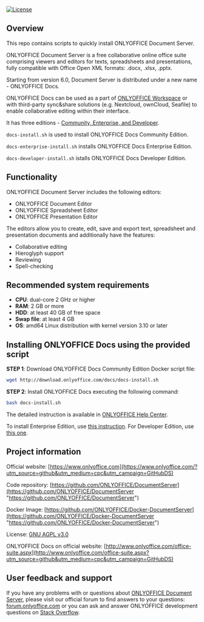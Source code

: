 [![License](https://img.shields.io/badge/License-GNU%20AGPL%20V3-green.svg?style=flat)](https://www.gnu.org/licenses/agpl-3.0.en.html) 

## Overview

This repo contains scripts to quickly install ONLYOFFICE Document Server.

ONLYOFFICE Document Server is a free collaborative online office suite comprising viewers and editors for texts, spreadsheets and presentations, fully compatible with Office Open XML formats: .docx, .xlsx, .pptx.

Starting from version 6.0, Document Server is distributed under a new name - ONLYOFFICE Docs. 

ONLYOFFICE Docs can be used as a part of [ONLYOFFICE Workspace](#onlyoffice-workspace) or with third-party sync&share solutions (e.g. Nextcloud, ownCloud, Seafile) to enable collaborative editing within their interface.

It has three editions - [Community, Enterprise, and Developer](#onlyoffice-docs-editions).

`docs-install.sh` is used to install ONLYOFFICE Docs Community Edition.

`docs-enterprise-install.sh` installs ONLYOFFICE Docs Enterprise Edition.

`docs-developer-install.sh` istalls ONLYOFFICE Docs Developer Edition. 

## Functionality

ONLYOFFICE Document Server includes the following editors:

* ONLYOFFICE Document Editor
* ONLYOFFICE Spreadsheet Editor
* ONLYOFFICE Presentation Editor

The editors allow you to create, edit, save and export text, spreadsheet and presentation documents and additionally have the features:

* Collaborative editing
* Hieroglyph support
* Reviewing
* Spell-checking

## Recommended system requirements

* **CPU**: dual-core 2 GHz or higher
* **RAM**: 2 GB or more
* **HDD**: at least 40 GB of free space
* **Swap file**: at least 4 GB
* **OS**: amd64 Linux distribution with kernel version 3.10 or later

## Installing ONLYOFFICE Docs using the provided script

**STEP 1**: Download ONLYOFFICE Docs Community Edition Docker script file:

```bash
wget http://download.onlyoffice.com/docs/docs-install.sh
```

**STEP 2**: Install ONLYOFFICE Docs executing the following command:

```bash
bash docs-install.sh
```

The detailed instruction is available in [ONLYOFFICE Help Center](https://helpcenter.onlyoffice.com/installation/docs-community-install-script.aspx). 

To install Enterprise Edition, use [this instruction](https://helpcenter.onlyoffice.com/installation/docs-enterprise-install-script.aspx). For Developer Edition, use [this one](https://helpcenter.onlyoffice.com/installation/docs-developer-install-script.aspx).

## Project information

Official website: [https://www.onlyoffice.com](https://www.onlyoffice.com/?utm_source=github&utm_medium=cpc&utm_campaign=GitHubDS)

Code repository: [https://github.com/ONLYOFFICE/DocumentServer](https://github.com/ONLYOFFICE/DocumentServer "https://github.com/ONLYOFFICE/DocumentServer")

Docker Image: [https://github.com/ONLYOFFICE/Docker-DocumentServer](https://github.com/ONLYOFFICE/Docker-DocumentServer "https://github.com/ONLYOFFICE/Docker-DocumentServer")

License: [GNU AGPL v3.0](https://onlyo.co/38YZGJh)

ONLYOFFICE Docs on official website: [http://www.onlyoffice.com/office-suite.aspx](http://www.onlyoffice.com/office-suite.aspx?utm_source=github&utm_medium=cpc&utm_campaign=GitHubDS)

## User feedback and support

If you have any problems with or questions about [ONLYOFFICE Document Server][2], please visit our official forum to find answers to your questions: [forum.onlyoffice.com][1] or you can ask and answer ONLYOFFICE development questions on [Stack Overflow][3].

  [1]: https://forum.onlyoffice.com
  [2]: https://github.com/ONLYOFFICE/DocumentServer
  [3]: http://stackoverflow.com/questions/tagged/onlyoffice
